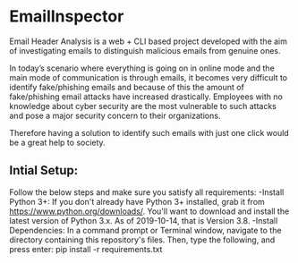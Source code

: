 ﻿# EmailInspector
Email Header Analysis is a web + CLI based project developed with the aim of investigating emails to distinguish malicious emails from genuine ones.

In today’s scenario where everything is going on in online mode and the main mode of communication is through emails, it becomes very difficult to identify fake/phishing emails and because of this the amount of fake/phishing email attacks have increased drastically. Employees with no knowledge about cyber security are the most vulnerable to such attacks and pose a major security concern to their organizations. 

Therefore having a solution to identify such emails with just one click would be a great help to society.  

## Intial Setup:

Follow the below steps and make sure you satisfy all requirements:
-Install Python 3+: If you don't already have Python 3+ installed, grab it from https://www.python.org/downloads/. You'll want to download and install the latest version of Python 3.x. As of 2019-10-14, that is Version 3.8.
-Install Dependencies: In a command prompt or Terminal window, navigate to the directory containing this repository's files. Then, type the following, and press enter:
pip install -r requirements.txt


